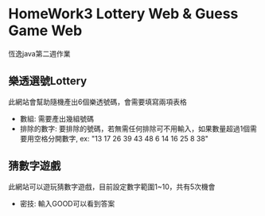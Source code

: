 # HomeWork3 Lottery Web & Guess Game Web
恆逸java第二週作業
## 樂透選號Lottery
此網站會幫助隨機產出6個樂透號碼，會需要填寫兩項表格
- 數組: 需要產出幾組號碼
- 排除的數字: 要排除的號碼，若無需任何排除可不用輸入，如果數量超過1個需要用空格分開數字, ex: "13 17 26 39 43 48 6 14 16 25 8 38"
## 猜數字遊戲
此網站可以遊玩猜數字遊戲，目前設定數字範圍1~10，共有5次機會
- 密技: 輸入GOOD可以看到答案
